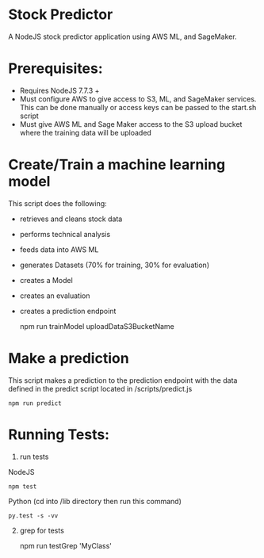 # Stock Predictor

A NodeJS stock predictor application using AWS ML, and SageMaker. 

# Prerequisites:

* Requires NodeJS 7.7.3 +
* Must configure AWS to give access to S3, ML, and SageMaker services. This can be done manually or access keys can be passed to the start.sh script
* Must give AWS ML and Sage Maker access to the S3 upload bucket where the training data will be uploaded 


# Create/Train a machine learning model

This script does the following:
* retrieves and cleans stock data
* performs technical analysis
* feeds data into AWS ML
* generates Datasets (70% for training, 30% for evaluation)
* creates a Model
* creates an evaluation
* creates a prediction endpoint

    npm run trainModel uploadDataS3BucketName

# Make a prediction

This script makes a prediction to the prediction endpoint with the data defined in the predict script located in /scripts/predict.js

    npm run predict

# Running Tests:

1) run tests

NodeJS

    npm test

Python (cd into /lib directory then run this command)

    py.test -s -vv

2) grep for tests

    npm run testGrep 'MyClass'